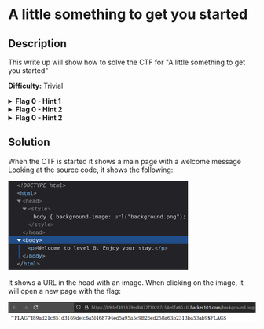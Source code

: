# A little something to get you started

## Description
This write up will show how to solve the CTF for "A little something to get you started"

**Difficulty:** Trivial

<details closed>
<summary><b>Flag 0 - Hint 1</b></summary>
Take a look at the source for the page
</details>

<details closed>
<summary><b>Flag 0 - Hint 2</b></summary>
Does anything seem out of the ordinary?
</details>

<details closed>
<summary><b>Flag 0 - Hint 2</b></summary>
The page looks really plain
</details>

## Solution
When the CTF is started it shows a main page with a welcome message</br>
Looking at the source code, it shows the following:

![alt](https://github.com/8r0wn13/hacker101_ctf/blob/main/images/Screenshot%20from%202023-08-09%2018-27-26.png?raw=true)

It shows a URL in the head with an image. When clicking on the image, it will open a new page with the flag:

![alt](https://github.com/8r0wn13/hacker101_ctf/blob/main/images/Screenshot%20from%202023-08-09%2018-33-21.png?raw=true)
